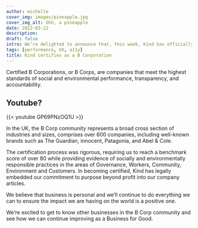 ```yaml
---
author: michelle
cover_img: images/pineapple.jpg
cover_img_alt: Ohh, a pineapple
date: 2022-03-22
description: 
draft: false
intro: We’re delighted to announce that, this week, Kind has officially certified as a B Corporation, joining 4,600 businesses globally who are committed to purpose beyond profit.
tags: [performance, UX, a11y]
title: Kind certifies as a B Corporation
---
```


Certified B Corporations, or B Corps, are companies that meet the highest standards of social and environmental performance, transparency, and accountability.

## Youtube?

{{< youtube GP69PNzOQ1U >}}

In the UK, the B Corp community represents a broad cross section of industries and sizes, comprises over 600 companies, including well-known brands such as The Guardian, innocent, Patagonia, and Abel & Cole.

The certification process was rigorous, requiring us to reach a benchmark score of over 80 while providing evidence of socially and environmentally responsible practices in the areas of Governance, Workers, Community, Environment and Customers. In becoming certified, Kind has legally embedded our commitment to purpose beyond profit into our company articles.

We believe that business is personal and we’ll continue to do everything we can to ensure the impact we are having on the world is a positive one.

We’re excited to get to know other businesses in the B Corp community and see how we can continue improving as a Business for Good.
